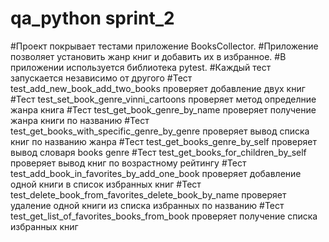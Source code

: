 # qa_python sprint_2
#Проект покрывает тестами приложение BooksCollector. 
#Приложение позволяет установить жанр книг и добавить их в избранное. 
#В приложении используется библиотека pytest.
#Каждый тест запускается независимо от другого 
#Тест test_add_new_book_add_two_books проверяет добавление двух книг
#Тест test_set_book_genre_vinni_cartoons проверяет метод определние жанра книга
#Тест test_get_book_genre_by_name проверяет получение жанра книги по названию 
#Тест test_get_books_with_specific_genre_by_genre проверяет вывод списка книг по названию жанра
#Тест test_get_books_genre_by_self проверяет вывод словаря books genre
#Тест test_get_books_for_children_by_self проверяет вывод книг по возрастному рейтингу
#Тест test_add_book_in_favorites_by_add_one_book проверяет добавление одной книги в список избранных книг
#Тест test_delete_book_from_favorites_delete_book_by_name проверяет удаление одной книги из списка избранных по названию
#Тест test_get_list_of_favorites_books_from_book проверяет получение списка избранных книг
